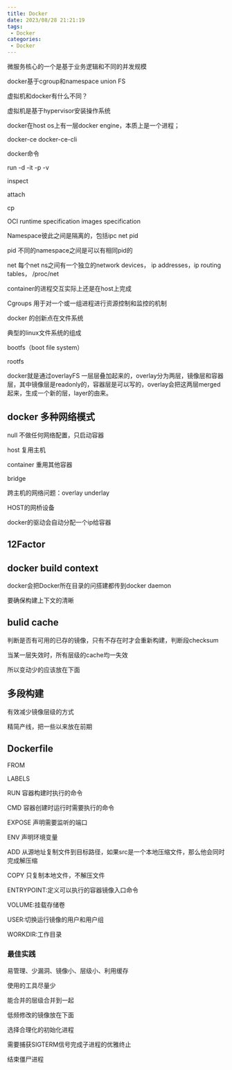 ```yaml
---
title: Docker
date: 2023/08/28 21:21:19
tags: 
 - Docker
categories: 
 - Docker
---
```




微服务核心的一个是基于业务逻辑和不同的并发规模

docker基于cgroup和namespace union FS

虚拟机和docker有什么不同？

虚拟机是基于hypervisor安装操作系统

docker在host os上有一层docker engine，本质上是一个进程；

docker-ce docker-ce-cli

docker命令

run -d -it -p -v

inspect

attach

cp

OCI runtime specification images specification 



Namespace彼此之间是隔离的，包括ipc net pid

pid 不同的namespace之间是可以有相同pid的

net 每个net ns之间有一个独立的network devices， ip addresses，ip routing tables， /proc/net

container的进程交互实际上还是在host上完成



Cgroups 用于对一个或一组进程进行资源控制和监控的机制



docker 的创新点在文件系统

典型的linux文件系统的组成

bootfs（boot file system）

rootfs



docker就是通过overlayFS 一层层叠加起来的，overlay分为两层，镜像层和容器层，其中镜像层是readonly的，容器层是可以写的，overlay会把这两层merged起来，生成一个新的层，layer的由来。



## docker 多种网络模式

null 不做任何网络配置，只启动容器

host 复用主机

container 重用其他容器

bridge 

跨主机的网络问题：overlay underlay



HOST的网桥设备

docker的驱动会自动分配一个ip给容器



## 12Factor



## docker build context

docker会把Docker所在目录的问搭建都传到docker daemon

要确保构建上下文的清晰



## bulid cache 

判断是否有可用的已存的镜像，只有不存在时才会重新构建，判断段checksum

当某一层失效时，所有层级的cache均一失效

所以变动少的应该放在下面



## 多段构建

有效减少镜像层级的方式

精简产线，把一些以来放在前期



## Dockerfile

FROM 

LABELS

RUN 容器构建时执行的命令

CMD 容器创建时运行时需要执行的命令

EXPOSE 声明需要监听的端口

ENV 声明环境变量

ADD 从源地址复制文件到目标路径，如果src是一个本地压缩文件，那么他会同时完成解压缩

COPY 只复制本地文件，不解压文件

ENTRYPOINT:定义可以执行的容器镜像入口命令

VOLUME:挂载存储卷

USER:切换运行镜像的用户和用户组

WORKDIR:工作目录



### 最佳实践

易管理、少漏洞、镜像小、层级小、利用缓存

使用的工具尽量少

能合并的层级合并到一起

低频修改的镜像放在下面

选择合理化的初始化进程

需要捕获SIGTERM信号完成子进程的优雅终止

结束僵尸进程



